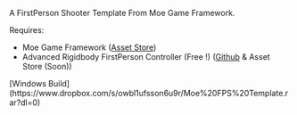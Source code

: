 A FirstPerson Shooter Template From Moe Game Framework.<p>
Requires:<p>
* Moe Game Framework ([Asset Store](http://u3d.as/Zg7))
* Advanced Rigidbody FirstPerson Controller (Free !) ([Github](https://github.com/Moe-Baker/Advanced-Rigidbody-FirstPerson-Controller) & Asset Store (Soon))
<p>
[Windows Build](https://www.dropbox.com/s/owbl1ufsson6u9r/Moe%20FPS%20Template.rar?dl=0)
